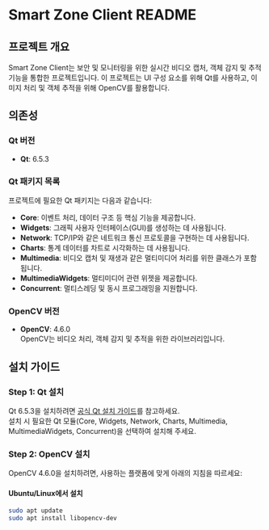 # Smart Zone Client README

## 프로젝트 개요
Smart Zone Client는 보안 및 모니터링을 위한 실시간 비디오 캡처, 객체 감지 및 추적 기능을 통합한 프로젝트입니다. 이 프로젝트는 UI 구성 요소를 위해 Qt를 사용하고, 이미지 처리 및 객체 추적을 위해 OpenCV를 활용합니다.

## 의존성

### Qt 버전
- **Qt**: 6.5.3

### Qt 패키지 목록
프로젝트에 필요한 Qt 패키지는 다음과 같습니다:
- **Core**: 이벤트 처리, 데이터 구조 등 핵심 기능을 제공합니다.
- **Widgets**: 그래픽 사용자 인터페이스(GUI)를 생성하는 데 사용됩니다.
- **Network**: TCP/IP와 같은 네트워크 통신 프로토콜을 구현하는 데 사용됩니다.
- **Charts**: 통계 데이터를 차트로 시각화하는 데 사용됩니다.
- **Multimedia**: 비디오 캡처 및 재생과 같은 멀티미디어 처리를 위한 클래스가 포함됩니다.
- **MultimediaWidgets**: 멀티미디어 관련 위젯을 제공합니다.
- **Concurrent**: 멀티스레딩 및 동시 프로그래밍을 지원합니다.

### OpenCV 버전
- **OpenCV**: 4.6.0  
  OpenCV는 비디오 처리, 객체 감지 및 추적을 위한 라이브러리입니다.

## 설치 가이드

### Step 1: Qt 설치
Qt 6.5.3을 설치하려면 [공식 Qt 설치 가이드](https://doc.qt.io/qt-6.5/qtdoc/installation.html)를 참고하세요.  
설치 시 필요한 Qt 모듈(Core, Widgets, Network, Charts, Multimedia, MultimediaWidgets, Concurrent)을 선택하여 설치해 주세요.

### Step 2: OpenCV 설치
OpenCV 4.6.0을 설치하려면, 사용하는 플랫폼에 맞게 아래의 지침을 따르세요:

#### Ubuntu/Linux에서 설치
```bash
sudo apt update
sudo apt install libopencv-dev
